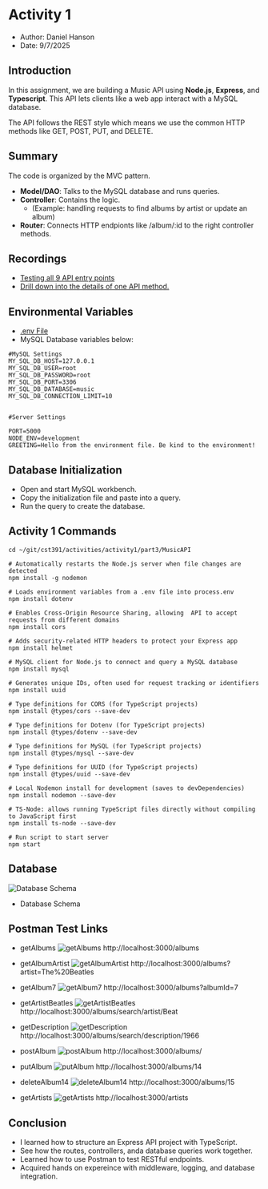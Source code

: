 # Activity 1

- Author: Daniel Hanson
- Date: 9/7/2025


## Introduction
In this assignment, we are building a Music API using **Node.js**, **Express**, and **Typescript**. This API lets clients like a web app interact with a MySQL database.


The API follows the REST style which means we use the common HTTP methods like GET, POST, PUT, and DELETE. 


## Summary
The code is organized by the MVC pattern.
- **Model/DAO**: Talks to the MySQL database and runs queries.
- **Controller**: Contains the logic. 
     - (Example: handling requests to find albums by artist or update an album) 
- **Router**: Connects HTTP endpionts like /album/:id to the right controller methods.


## Recordings
- [Testing all 9 API entry points](https://www.loom.com/share/0125b964ae844a6e917867aa6a70eaeb?sid=6c158745-390b-4381-b422-98535c56726d)
- [Drill down into the details of one API method.](https://www.loom.com/share/ab28978b9eff4442a2b27fbf7a9d8170?sid=4d5baaf6-14db-4425-9ae4-4f1944dd93e1)


## Environmental Variables
- [.env File](../../part3/MusicAPI/.env)
- MySQL Database variables below:
```
#MySQL Settings
MY_SQL_DB_HOST=127.0.0.1
MY_SQL_DB_USER=root
MY_SQL_DB_PASSWORD=root
MY_SQL_DB_PORT=3306
MY_SQL_DB_DATABASE=music
MY_SQL_DB_CONNECTION_LIMIT=10


#Server Settings

PORT=5000
NODE_ENV=development
GREETING=Hello from the environment file. Be kind to the environment! 
```

## Database Initialization
- Open and start MySQL workbench.
- Copy the initialization file and paste into a query.
- Run the query to create the database.


## Activity 1 Commands
```
cd ~/git/cst391/activities/activity1/part3/MusicAPI

# Automatically restarts the Node.js server when file changes are detected
npm install -g nodemon

# Loads environment variables from a .env file into process.env
npm install dotenv

# Enables Cross-Origin Resource Sharing, allowing  API to accept requests from different domains
npm install cors

# Adds security-related HTTP headers to protect your Express app
npm install helmet

# MySQL client for Node.js to connect and query a MySQL database
npm install mysql

# Generates unique IDs, often used for request tracking or identifiers
npm install uuid

# Type definitions for CORS (for TypeScript projects)
npm install @types/cors --save-dev

# Type definitions for Dotenv (for TypeScript projects)
npm install @types/dotenv --save-dev

# Type definitions for MySQL (for TypeScript projects)
npm install @types/mysql --save-dev

# Type definitions for UUID (for TypeScript projects)
npm install @types/uuid --save-dev

# Local Nodemon install for development (saves to devDependencies)
npm install nodemon --save-dev

# TS-Node: allows running TypeScript files directly without compiling to JavaScript first
npm install ts-node --save-dev

# Run script to start server
npm start

```


## Database 
![Database Schema](../../images/databaseSchema.png)
- Database Schema


## Postman Test Links
- getAlbums
![getAlbums](../../images/getAlbums.png)
     http://localhost:3000/albums


- getAlbumArtist
![getAlbumArtist](../../images/getAlbumArtist.png)
     http://localhost:3000/albums?artist=The%20Beatles


- getAlbum7
![getAlbum7](../../images/getAlbum7.png)
    http://localhost:3000/albums?albumId=7 


- getArtistBeatles
![getArtistBeatles](../../images/getArtistBeat.png)
     http://localhost:3000/albums/search/artist/Beat


- getDescription
![getDescription](../../images/getDescription1966.png)
     http://localhost:3000/albums/search/description/1966


- postAlbum
![postAlbum](../../images/postAlbum.png)
     http://localhost:3000/albums/


- putAlbum
![putAlbum](../../images/putAlbum14.png)
     http://localhost:3000/albums/14


- deleteAlbum14
![deleteAlbum14](../../images/deleteAlbum14.png)
     http://localhost:3000/albums/15


- getArtists
![getArtists](../../images/getArtists.png)
     http://localhost:3000/artists
     

## Conclusion
- I learned how to structure an Express API project with TypeScript.
- See how the routes, controllers, anda database queries work together.
- Learned how to use Postman to test RESTful endpoints. 
- Acquired hands on expereince with middleware, logging, and database integration.


